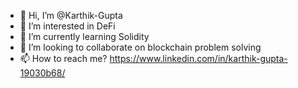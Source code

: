 - 👋 Hi, I’m @Karthik-Gupta
- 👀 I’m interested in DeFi
- 🌱 I’m currently learning Solidity
- 💞️ I’m looking to collaborate on blockchain problem solving
- 📫 How to reach me? https://www.linkedin.com/in/karthik-gupta-19030b68/

<!---
Karthik-Gupta/Karthik-Gupta is a ✨ special ✨ repository because its `README.md` (this file) appears on your GitHub profile.
You can click the Preview link to take a look at your changes.
--->
